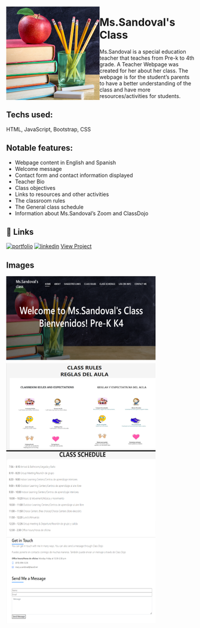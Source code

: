 <a href="url"><img src="assets/img/apple_icon.jpg" align="left" height="250" width="250" ></a>

# Ms.Sandoval's Class

Ms.Sandoval is a special education teacher that teaches from Pre-k to 4th grade. A Teacher Webpage was created for her about her class. The webpage is for the student’s parents to have a better understanding of the class and have more resources/activities for students.

## Techs used:

HTML, JavaScript, Bootstrap, CSS

## Notable features:

- Webpage content in English and Spanish
- Welcome message
- Contact form and contact information displayed
- Teacher Bio
- Class objectives
- Links to resources and other activities
- The classroom rules
- The General class schedule
- Information about Ms.Sandoval’s Zoom and ClassDojo

## 🔗 Links

[![portfolio](https://img.shields.io/badge/my_portfolio-000?style=for-the-badge&logo=ko-fi&logoColor=white)](https://katherinempeterson.com/)
[![linkedin](https://img.shields.io/badge/linkedin-0A66C2?style=for-the-badge&logo=linkedin&logoColor=white)](https://www.linkedin.com/in/sergio-mendoza-software-developer/)
[View Project](https://sergiomendozer.github.io/Ms.Sandovals-Class/)

## Images
<a href="url"><img src="/assets/img/ms.sandovals_homepage.png" height="230" width="400" ></a>
<a href="url"><img src="/assets/img/Ms.sandovals_rules.png" height="230" width="400" ></a>
<a href="url"><img src="/assets/img/Ms.sandoval_schedule.png" height="230" width="400" ></a>
<a href="url"><img src="/assets/img/Ms.sandovals_contact_info.png" height="230" width="400" ></a>
